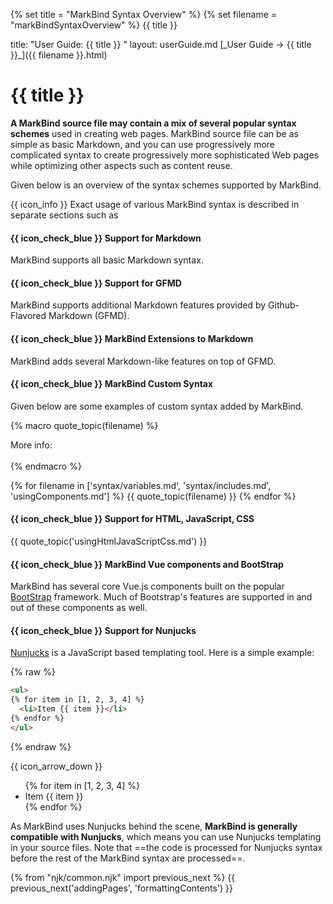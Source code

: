 {% set title = "MarkBind Syntax Overview" %}
{% set filename = "markBindSyntaxOverview" %}
<span id="title" class="d-none">{{ title }}</span>

<frontmatter>
  title: "User Guide: {{ title }} "
  layout: userGuide.md
</frontmatter>

<span id="link" class="d-none">
[_User Guide → {{ title }}_]({{ filename }}.html)
</span>

# {{ title }}


<div class="lead" id="overview">

**A MarkBind source file may contain a mix of several popular syntax schemes** used in creating web pages. MarkBind source file can be as simple as basic Markdown, and you can use progressively more complicated syntax to create progressively more sophisticated Web pages while optimizing other aspects such as content reuse.
</div>

Given below is an overview of the syntax schemes supported by MarkBind.

<box>

{{ icon_info }} Exact usage of various MarkBind syntax is described in separate sections such as <include src="formattingContents.md#link" inline trim />
</box>

#### {{ icon_check_blue }} Support for Markdown

MarkBind supports all basic Markdown syntax.

<panel type="seamless" header="Some examples ...">
<include src="syntax/headings.md#main-example" />
<include src="syntax/textStyles.md#main-example-markdown" />
<include src="syntax/links.md#main-example" />
</panel>

<!-- ======================================================================================================= -->

#### {{ icon_check_blue }} Support for GFMD

MarkBind supports additional Markdown features provided by Github-Flavored Markdown (GFMD).

<panel type="seamless" header="Some examples ...">
<include src="syntax/code.md#main-example" />
<include src="syntax/lists.md#main-example-gfmd" />
<include src="syntax/emoji.md#main-example" />
</panel>


<!-- ======================================================================================================= -->

#### {{ icon_check_blue }} MarkBind Extensions to Markdown

MarkBind adds several Markdown-like features on top of GFMD.

<panel type="seamless" header="Some examples ...">
<include src="syntax/textStyles.md#main-example-markbind" />
<include src="syntax/lists.md#main-example-markbind" />
<include src="syntax/footnotes.md#main-example-markbind" />
</panel>

<!-- ======================================================================================================= -->

#### {{ icon_check_blue }} MarkBind Custom Syntax

Given below are some examples of custom syntax added by MarkBind.

{% macro quote_topic(filename) %}
<blockquote>
<include src="{{ filename }}#overview" inline />
</blockquote>

<div class="indented">
More info: <include src="{{ filename }}#link" inline trim/>
</div>
<br>
{% endmacro %}

{% for filename in ['syntax/variables.md', 'syntax/includes.md', 'usingComponents.md'] %}
{{ quote_topic(filename) }}
{% endfor %}

<!-- ======================================================================================================= -->

#### {{ icon_check_blue }} Support for HTML, JavaScript, CSS

{{ quote_topic('usingHtmlJavaScriptCss.md') }}

<!-- ======================================================================================================= -->

#### {{ icon_check_blue }} MarkBind Vue components and BootStrap

MarkBind has several core Vue.js components built on the popular [BootStrap](https://getbootstrap.com/docs/5.1/getting-started/introduction/) framework. Much of Bootstrap's features are supported in and out of these components as well.

<!-- ======================================================================================================= -->

#### {{ icon_check_blue }} Support for Nunjucks

[Nunjucks](https://mozilla.github.io/nunjucks/) is a JavaScript based templating tool. Here is a simple example:

{% raw %}
```html
<ul>
{% for item in [1, 2, 3, 4] %}
  <li>Item {{ item }}</li>
{% endfor %}
</ul>
```
{% endraw %}

{{ icon_arrow_down }}

<box>
<ul>
{% for item in [1, 2, 3, 4] %}
  <li>Item {{ item }}</li>
{% endfor %}
</ul>
</box>

As MarkBind uses Nunjucks behind the scene, **MarkBind is generally compatible with Nunjucks**, which means you can use Nunjucks templating in your source files. Note that ==the code is processed for Nunjucks syntax before the rest of the MarkBind syntax are processed==.

{% from "njk/common.njk" import previous_next %}
{{ previous_next('addingPages', 'formattingContents') }}
